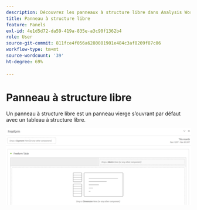 ```yaml
---
description: Découvrez les panneaux à structure libre dans Analysis Workspace.
title: Panneau à structure libre
feature: Panels
exl-id: 4e1d5d72-da59-419a-835e-a3c90f1362b4
role: User
source-git-commit: 811fce4f056a6280081901e484c3af8209f87c06
workflow-type: tm+mt
source-wordcount: '39'
ht-degree: 69%

---
```


# Panneau à structure libre

Un panneau à structure libre est un panneau vierge s’ouvrant par défaut avec un tableau à structure libre.

![Panneau à structure libre par défaut présentant un panneau vierge avec un tableau à structure libre.](assets/freeform-panel.png)
